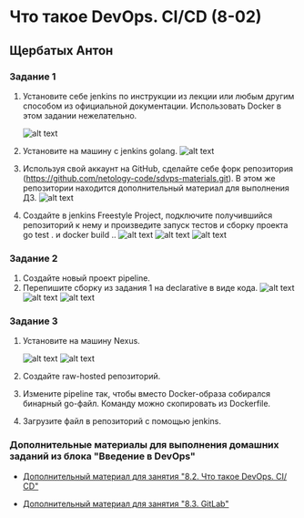 # Что такое DevOps. СI/СD (8-02)
## Щербатых Антон

### Задание 1
1. Установите себе jenkins по инструкции из лекции или любым другим способом из официальной документации. Использовать Docker в этом задании нежелательно.

   ![alt text](https://github.com/Anton-Shcherbatykh/FOPS32-3/blob/main/images/%D0%97%D0%B0%D0%B4%D0%B0%D0%BD%D0%B8%D0%B5%201_1.jpg)
   
2. Установите на машину с jenkins golang.
   ![alt text](https://github.com/Anton-Shcherbatykh/FOPS32-3/blob/main/images/%D0%97%D0%B0%D0%B4%D0%B0%D0%BD%D0%B8%D0%B5%201_2.jpg)
   
3. Используя свой аккаунт на GitHub, сделайте себе форк репозитория (https://github.com/netology-code/sdvps-materials.git). В этом же репозитории находится дополнительный материал для выполнения ДЗ.
    ![alt text](https://github.com/Anton-Shcherbatykh/FOPS32-3/blob/main/images/%D0%97%D0%B0%D0%B4%D0%B0%D0%BD%D0%B8%D0%B5%201_3.jpg)
   
4. Создайте в jenkins Freestyle Project, подключите получившийся репозиторий к нему и произведите запуск тестов и сборку проекта go test . и docker build ..
   ![alt text](https://github.com/Anton-Shcherbatykh/FOPS32-3/blob/main/images/%D0%97%D0%B0%D0%B4%D0%B0%D0%BD%D0%B8%D0%B5%201_4_3.jpg)
   ![alt text](https://github.com/Anton-Shcherbatykh/FOPS32-3/blob/main/images/%D0%97%D0%B0%D0%B4%D0%B0%D0%BD%D0%B8%D0%B5%201_4_1.jpg)
   ![alt text](https://github.com/Anton-Shcherbatykh/FOPS32-3/blob/main/images/%D0%97%D0%B0%D0%B4%D0%B0%D0%BD%D0%B8%D0%B5%201_4_2.jpg)


### Задание 2
1. Создайте новый проект pipeline.
2. Перепишите сборку из задания 1 на declarative в виде кода.
   ![alt text](https://github.com/Anton-Shcherbatykh/FOPS32-3/blob/main/images/%D0%97%D0%B0%D0%B4%D0%B0%D0%BD%D0%B8%D0%B5_2_3.jpg)
   ![alt text](https://github.com/Anton-Shcherbatykh/FOPS32-3/blob/main/images/%D0%97%D0%B0%D0%B4%D0%B0%D0%BD%D0%B8%D0%B5_2_1.jpg)
   ![alt text](https://github.com/Anton-Shcherbatykh/FOPS32-3/blob/main/images/%D0%97%D0%B0%D0%B4%D0%B0%D0%BD%D0%B8%D0%B5_2_2.jpg)
   
### Задание 3
1. Установите на машину Nexus.

   ![alt text](https://github.com/Anton-Shcherbatykh/FOPS32-3/blob/main/images/%D0%97%D0%B0%D0%B4%D0%B0%D0%BD%D0%B8%D0%B5_3_1.jpg)
   ![alt text](https://github.com/Anton-Shcherbatykh/FOPS32-3/blob/main/images/%D0%97%D0%B0%D0%B4%D0%B0%D0%BD%D0%B8%D0%B5_3_1_1.jpg)
      
2. Создайте raw-hosted репозиторий.
   
3. Измените pipeline так, чтобы вместо Docker-образа собирался бинарный go-файл. Команду можно скопировать из Dockerfile.
   
4. Загрузите файл в репозиторий с помощью jenkins.













### Дополнительные материалы для выполнения домашних заданий из блока "Введение в DevOps"


- [Дополнительный материал для занятия "8.2. Что такое DevOps. СI/СD"](CICD/8.2-hw.md)

- [Дополнительный материал для занятия "8.3. GitLab"](https://github.com/netology-code/sdvps-materials/tree/main/gitlab)
